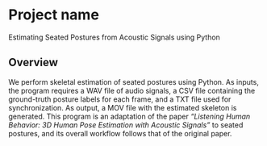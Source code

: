 # Project name
Estimating Seated Postures from Acoustic Signals using Python
## Overview
We perform skeletal estimation of seated postures using Python.
As inputs, the program requires a WAV file of audio signals, a CSV file containing the ground-truth posture labels for each frame, and a TXT file used for synchronization.
As output, a MOV file with the estimated skeleton is generated.
This program is an adaptation of the paper *“Listening Human Behavior: 3D Human Pose Estimation with Acoustic Signals”* to seated postures, and its overall workflow follows that of the original paper.
